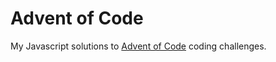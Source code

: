 # Advent of Code

My Javascript solutions to [Advent of Code](https://adventofcode.com) coding challenges.
